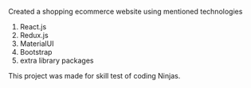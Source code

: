 Created a shopping ecommerce website using mentioned technologies
1) React.js
2) Redux.js
3) MaterialUI
4) Bootstrap
5) extra library packages


This project was made for skill test of coding Ninjas.